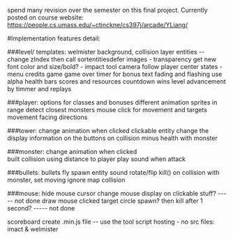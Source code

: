 spend many revision over the semester on this final project.
Currently posted on course website:
https://people.cs.umass.edu/~ctinckne/cs397j/arcade/YLiang/

#Implementation features detail:

###level/ templates:
welmister background, collision
layer entities -- change zIndex then call sortentitiesdefer
images - transparency
get new font color and size/bold? - impact tool 
camera follow player center
states  - menu credits game game over
timer for bonus
text fading and flashing use alpha
health bars
scores and resources
countdown wins
level advancement by timmer and replays


###player:
options for classes and bonuses
different animation sprites
in range detect closest monsters
mouse click for movement and targets
movement facing directions


###tower:
change animation  when clicked
clickable entity change the display information on the buttons
on collision minus health with monster

###monster:
change animation  when clicked 	
built collision using distance to player
play sound when attack				


###bullets:
bullets fly spawn entity
sound
rotate/flip
kill() on collision with monster, set moving ignore map collision


###mouse:
hide mouse cursor
change mouse display on clickable stuff?					----- not done draw mouse
clicked target circle spawn? then kill after 1 second?		----- not done

scoreboard
create .min.js file  -- use the tool script
hosting		- no src files: imact & welmister




